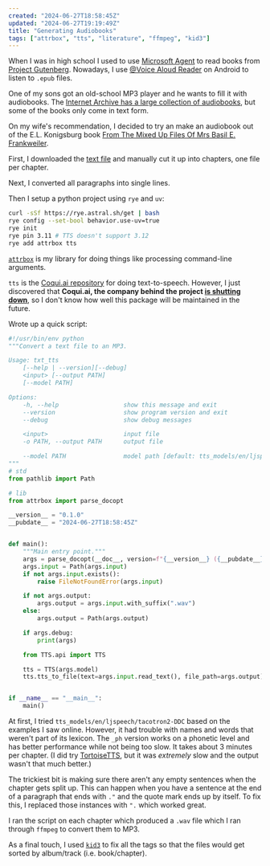 ```yaml
---
created: "2024-06-27T18:58:45Z"
updated: "2024-06-27T19:19:49Z"
title: "Generating Audiobooks"
tags: ["attrbox", "tts", "literature", "ffmpeg", "kid3"]
---
```


When I was in high school I used to use [Microsoft Agent](https://en.wikipedia.org/wiki/Microsoft_Agent) to read books from [Project Gutenberg](https://www.gutenberg.org/). Nowadays, I use [@Voice Aloud Reader](https://play.google.com/store/apps/details?id=com.hyperionics.avar&hl=en_US) on Android to listen to `.epub` files.

One of my sons got an old-school MP3 player and he wants to fill it with audiobooks. The [Internet Archive has a large collection of audiobooks](https://archive.org/details/audio_bookspoetry), but some of the books only come in text form.

On my wife's recommendation, I decided to try an make an audiobook out of the E.L. Konigsburg book [From The Mixed Up Files Of Mrs Basil E. Frankweiler](https://archive.org/details/FromTheMixedUpFilesOfMrsBasilEFrankweiler).

First, I downloaded the [text file](https://archive.org/stream/FromTheMixedUpFilesOfMrsBasilEFrankweiler/From_the_Mixed_up_Files_of_Mrs_Basil_E_Frankweiler_djvu.txt) and manually cut it up into chapters, one file per chapter.

Next, I converted all paragraphs into single lines.

Then I setup a python project using `rye` and `uv`:

```bash
curl -sSf https://rye.astral.sh/get | bash
rye config --set-bool behavior.use-uv=true
rye init
rye pin 3.11 # TTS doesn't support 3.12
rye add attrbox tts
```

[`attrbox`](https://github.com/metaist/attrbox) is my library for doing things like processing command-line arguments.

`tts` is the [Coqui.ai repository](https://github.com/coqui-ai/TTS) for doing text-to-speech. However, I just discovered that **Coqui.ai, the company behind the project [is shutting down](https://twitter.com/_josh_meyer_/status/1742522906041635166)**, so I don't know how well this package will be maintained in the future.

Wrote up a quick script:

```python
#!/usr/bin/env python
"""Convert a text file to an MP3.

Usage: txt_tts
    [--help | --version][--debug]
    <input> [--output PATH]
    [--model PATH]

Options:
    -h, --help                  show this message and exit
    --version                   show program version and exit
    --debug                     show debug messages

    <input>                     input file
    -o PATH, --output PATH      output file

    --model PATH                model path [default: tts_models/en/ljspeech/tacotron2-DDC_ph]
"""
# std
from pathlib import Path

# lib
from attrbox import parse_docopt

__version__ = "0.1.0"
__pubdate__ = "2024-06-27T18:58:45Z"


def main():
    """Main entry point."""
    args = parse_docopt(__doc__, version=f"{__version__} ({__pubdate__})")
    args.input = Path(args.input)
    if not args.input.exists():
        raise FileNotFoundError(args.input)

    if not args.output:
        args.output = args.input.with_suffix(".wav")
    else:
        args.output = Path(args.output)

    if args.debug:
        print(args)

    from TTS.api import TTS

    tts = TTS(args.model)
    tts.tts_to_file(text=args.input.read_text(), file_path=args.output)


if __name__ == "__main__":
    main()
```

At first, I tried `tts_models/en/ljspeech/tacotron2-DDC` based on the examples I saw online. However, it had trouble with names and words that weren't part of its lexicon. The `_ph` version works on a phonetic level and has better performance while not being too slow. It takes about 3 minutes per chapter. (I did try [TortoiseTTS](https://github.com/neonbjb/tortoise-tts), but it was _extremely_ slow and the output wasn't that much better.)

The trickiest bit is making sure there aren't any empty sentences when the chapter gets split up. This can happen when you have a sentence at the end of a paragraph that ends with `."` and the quote mark ends up by itself. To fix this, I replaced those instances with `".` which worked great.

I ran the script on each chapter which produced a `.wav` file which I ran through `ffmpeg` to convert them to MP3.

As a final touch, I used [`kid3`](https://kid3.kde.org/) to fix all the tags so that the files would get sorted by album/track (i.e. book/chapter).
